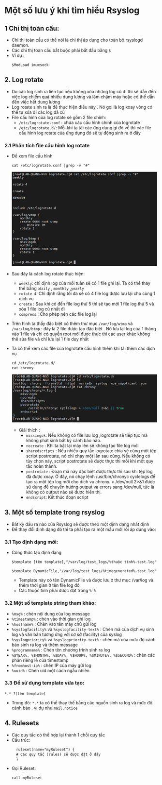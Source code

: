 # Một số lưu ý khi tìm hiểu Rsyslog
## 1 Chỉ thị toàn cầu:
- Chỉ thị toàn cầu có thể nói là chỉ thị áp dụng cho toàn bộ rsyslogd daemon.
- Các chỉ thị toàn cầu bắt buộc phải bắt đầu bằng `$`
- Ví dụ :
  ```
  $ModLoad imuxsock
  ```
## 2. Log rotate
- Do các log sinh ra liên tục nếu không xóa những log cũ đi thì sẽ dẫn đến việc log chiếm quá nhiều dung lượng và làm chậm máy hoặc có thể dẫn đến việc hết dung lượng
- Log rotate sinh ra là để thực hiện điều này . Nó gọi là log xoay vòng có thể tự xóa đi các log đã cũ
- File cấu hình của log rotate sẽ gồm 2 file chính:
  - `/etc/logrotate.conf` : chứa các cấu hình chính của logrotate
  - `/etc/logrotate.d/`: Mỗi khi ta tải các ứng dụng gì đó về thì các file cấu hình log rotate của ứng dụng đó sẽ tự động sinh ra ở đây
### 2.1 Phân tích file cấu hình log rotate
- Để xem file cấu hình 
  ```
  cat /etc/logrotate.conf |grep -v "#"
  ```
  ![Alt](/thuctap/anh/Screenshot_724.png)

- Sau đây là cách log rotate thực hiện:
  - `weekly`: chỉ định log của mỗi tuần sẽ có 1 file ghi lại. Ta có thể thay thế bằng :`daily` , `monthly` ,`yearly`
  - `rotate 4`: Chỉ định rằng tối đa sẽ có 4 file log được lưu lại cho cùng 1 dịch vụ
  - `create` : Sau khi có đến file log thứ 5 thì sẽ tạo mới 1 file log thứ 5 và xóa 1 file log cũ nhất đi
  - `compress` : Cho phép nén các file log lại
- Trên hình ta thấy đặc biệt có thêm thư mục `/var/log/wtmp` và `/var/log/btmp` : đây là 2 file được tạo đặc biệt . Nó lưu lại log của 1 tháng vào 1 file và chỉ có quyền root mới được thực thi các user khác không thể sửa file và chỉ lưu lại 1 file duy nhất
- Ta có thể xem các file của logrotate cấu hình thêm khi tải thêm các dịch vụ
  ```
  cd /etc/logrotate.d/
  cat chrony
  ```
  ![Alt](/thuctap/anh/Screenshot_710.png)
  - Giải thích : 
    - `missingok`: Nếu không có file lưu log ,logrotate sẽ tiếp tục mà không phát sinh bất kỳ cảnh báo nào.
    - `nocreate` : Khi ta bật lại máy lên sẽ không tạo file log mới
    - `sharedscripts` : Nếu nhiều quy tắc logrotate chia sẻ cùng một tệp script postrotate, nó chỉ chạy một lần sau cùng. Nếu không có tùy chọn này, script postrotate sẽ được thực thi mỗi khi một quy tắc hoàn thành.
    - `postrotate` : Đoạn mã này đặc biệt được thực thi sau khi tệp log đã được xoay. Ở đây, nó chạy lệnh /usr/bin/chronyc cyclelogs để tạo ra một tệp log mới cho dịch vụ chrony. > /dev/null 2>&1 được sử dụng để chuyển hướng output và errors sang /dev/null, tức là không có output nào sẽ được hiển thị.
    - `endscript`: Kết thúc đoạn script 
## 3. Một số template trong rsyslog
- Bất kỳ đầu ra nào của Rsyslog sẽ được theo một định dạng nhất định
- Để thay đổi định dạng đó thì ta phải tạo ra một mẫu mới rồi áp dụng vào:
### 3.1 Tạo định dạng mới:
- Công thức tạo định dạng
  ```
  $template [tên template],"/var/log/test_logs/%thuộc tính%-test.log"
  ```
  ```
  $template DynamicFile,"/var/log/test_logs/%timegenerated%-test.log"
  ```
  - Template này có tên DynamicFile và được lưu ở thư mục /var/log và thêm thời gian ở tên file log đó
  - Các thuộc tính phải được đặt trong `%-%` 
### 3.2 Một số template string tham khảo:
- `%msg%` : chèn nội dung của log message
- `%timestamp%` : chèn vào thời gian ghi log
- `%hostname%` : Chèn vào tên máy chủ gửi log
- `%syslogfacility%` và `%syslogfacility-text%` : Chèn mã của dịch vụ sinh log và văn bản tương ứng với cơ sở (facility) của syslog
- `%syslogpriority%` và `%syslogpriority-text%` : chèn mã của mức độ cảnh báo sinh ra log và thêm message
- `%programname%` : Chèn tên chương trình sinh ra log
- `%$YEAR%, %$MONTH%, %$DAY%, %$HOUR%, %$MINUTE%, %$SECOND%` : chèn các phần riêng lẻ của timestamp
- `%fromhost-ip%` : chèn IP của máy gửi log
- `%uuid%` : Chèn uid một cách ngẫu nhiên
### 3.3 Để sử dụng template vừa tạo:
```
*.* ?[tên template]
```
- Trong đó: `*.*` ta có thể thay thế bằng các nguồn sinh ra log và mức độ cảnh báo . ví dụ như `mail.notice` 
## 4. Rulesets
- Các quy tắc có thể hợp lại thành 1 chỗi quy tắc
- Cấu trúc:
  ```
    ruleset(name="myRuleset") {
    # Các quy tắc (rules) sẽ được đặt ở đây
    }
  ```
- Gọi Ruleset:
  ```
  call myRuleset
  ```

 